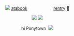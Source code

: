
<div align="center">  <img src="https://pixels.crd.co/assets/images/gallery45/a9cf275f.gif?v=99d3974e"
  
  ‎  ‎[atabook](https://gojo.atabook.org/)  ‎   ‎ ‎‎‎ ‎‎ ‎‎  ‎ ‎‎‎ ‎‎ ‎‎     ‎ ‎‎‎ ‎‎ ‎‎   ‎ ‎‎‎ ‎‎ ‎‎   ‎ ‎‎‎ ‎‎ ‎‎ ‎ ‎‎‎ ‎‎ ‎‎  ‎‎‎ ‎‎ ‎‎‎[rentry](https://rentry.co/summerseries)   ‎🌊
 </div> 

<p align="center"> <img src="https://i.imgur.com/To5s6fi.png" > <img src="https://i.imgur.com/WY6IMKJ.png" > </p> 
<p align="center">
 hi Ponytown  ‎ ‎‎‎‎<img src="https://pixels.crd.co/assets/images/gallery65/50418f3e.gif?v=99d3974e" >

